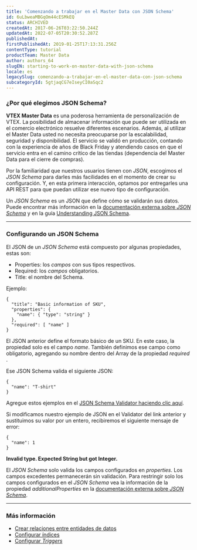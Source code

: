```yaml
---
title: 'Comenzando a trabajar en el Master Data con JSON Schema'
id: 6uLbweaMBGqOm44cESMkEQ
status: ARCHIVED
createdAt: 2017-06-26T03:22:50.244Z
updatedAt: 2022-07-05T20:30:52.287Z
publishedAt: 
firstPublishedAt: 2019-01-25T17:13:31.256Z
contentType: tutorial
productTeam: Master Data
author: authors_64
slugEN: starting-to-work-on-master-data-with-json-schema
locale: es
legacySlug: comenzando-a-trabajar-en-el-master-data-con-json-schema
subcategoryId: 5gtjaqCG7eIseyCI0aSqc2
---
```


### ¿Por qué elegimos JSON Schema?

**VTEX Master Data** es una poderosa herramienta de personalización de VTEX. La posibilidad de almacenar información que puede ser utilizada en el comercio electrónico resuelve diferentes escenarios. Además, al utilizar el Master Data usted no necesita preocuparse por la escalabilidad, seguridad y disponibilidad. El servicio se validó en producción, contando con la experiencia de años de Black Friday y atendiendo casos en que el servicio entra en el camino crítico de las tiendas (dependencia del Master Data para el cierre de compras). 

Por la familiaridad que nuestros usuarios tienen con *JSON*, escogimos el *JSON Schema* para darles más facilidades en el momento de crear su configuración. Y, en esta primera interacción, optamos por entregarles una API REST para que puedan utilizar ese nuevo tipo de configuración. 

Un *JSON Schema* es un JSON que define cómo se validarán sus datos. Puede encontrar más información en la [documentación externa sobre *JSON Schema*](http://json-schema.org) y en la guía [Understanding JSON Schema](https://spacetelescope.github.io/understanding-json-schema).

____

### Configurando un JSON Schema
El JSON de un *JSON Schema* está compuesto por algunas propiedades, estas son:

- Properties: los *campos* con sus tipos respectivos.
- Required: los *campos* obligatorios.
- Title: el nombre del Schema.

Ejemplo:
```
{
  "title": "Basic information of SKU",
  "properties": {
    "name": { "type": "string" }
  },
  "required": [ "name" ]
}
```

El JSON anterior define el formato básico de un SKU. En este caso, la propiedad solo es el campo *name*. También definimos ese campo como obligatorio, agregando su nombre dentro del Array de la propiedad *required* .

Ese JSON Schema valida el siguiente JSON:

```
{
  "name": "T-shirt"
}
```

Agregue estos ejemplos en el [JSON Schema Validator haciendo clic aquí](http://www.jsonschemavalidator.net/).

Si modificamos nuestro ejemplo de JSON en el Validator del link anterior y sustituimos su valor por un entero, recibiremos el siguiente mensaje de error: 

```
{
  "name": 1
}
```
**Invalid type. Expected String but got Integer.**


El *JSON Schema* solo valida los campos configurados en *properties*. Los campos excedentes permanecerán sin validación. Para restringir solo los campos configurados en el *JSON Schema* vea la información de la propiedad *additionalProperties* en la [documentación externa sobre *JSON Schema*](https://json-schema.org/understanding-json-schema/reference/object.html#properties).

_____________

### Más información
<!-- - [Tutorial: Creando una entidad de datos SKU en el Master Data con JSON Schema](https://app.contentful.com/spaces/alneenqid6w5/entries/6uLbweaMBGqOm44cESMkEQ)-->
- [Crear relaciones entre entidades de datos](https://help.vtex.com/es/tutorial/criar-relacionamentos-entre-entidades-de-dados--6TdIa6Q2IgWYUu2wsYIG48)
- [Configurar índices](https://help.vtex.com/es/tutorial/configurando-indice-no-master-data--tutorials_785)
- [Configurar *Triggers*](https://help.vtex.com/es/tutorial/configurar-triggers)

